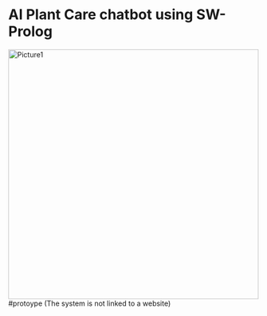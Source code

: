 <h1> AI Plant Care chatbot using SW-Prolog </h1> 


<img width="502" alt="Picture1" src="https://github.com/user-attachments/assets/de1a33e6-de61-4abe-9d87-a88230b4844c">
<br>
#protoype
(The system is not linked to a website)
